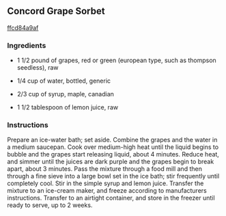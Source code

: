 ## Concord Grape Sorbet

[ffcd84a9af](http://www.epicurious.com/recipes/food/views/concord-grape-sorbet-392928)

### Ingredients

 - 1 1/2 pound of grapes, red or green (european type, such as thompson seedless), raw

 - 1/4 cup of water, bottled, generic

 - 2/3 cup of syrup, maple, canadian

 - 1 1/2 tablespoon of lemon juice, raw

### Instructions

Prepare an ice-water bath; set aside. Combine the grapes and the water in a medium saucepan. Cook over medium-high heat until the liquid begins to bubble and the grapes start releasing liquid, about 4 minutes. Reduce heat, and simmer until the juices are dark purple and the grapes begin to break apart, about 3 minutes. Pass the mixture through a food mill and then through a fine sieve into a large bowl set in the ice bath; stir frequently until completely cool. Stir in the simple syrup and lemon juice. Transfer the mixture to an ice-cream maker, and freeze according to manufacturers instructions. Transfer to an airtight container, and store in the freezer until ready to serve, up to 2 weeks.
